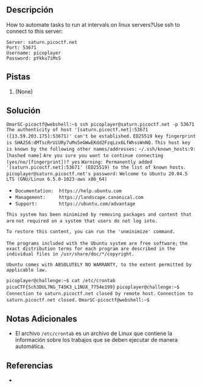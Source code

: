 ## Descripción

How to automate tasks to run at intervals on linux servers?Use ssh to connect to this server:
```
Server: saturn.picoctf.net
Port: 53671
Username: picoplayer 
Password: pYkku7iMsS
```
## Pistas

1. (None)

## Solución

`OmarSC-picoctf@webshell:~$ ssh picoplayer@saturn.picoctf.net -p 53671`
`The authenticity of host '[saturn.picoctf.net]:53671 ([13.59.203.175]:53671)' can't be established.`
`ED25519 key fingerprint is SHA256:dMTscRrUiURy7uMu5eGWwEKdd2FzqLzx6LfWhssWnNQ.`
`This host key is known by the following other names/addresses:`
    `~/.ssh/known_hosts:9: [hashed name]`
`Are you sure you want to continue connecting (yes/no/[fingerprint])? yes`
`Warning: Permanently added '[saturn.picoctf.net]:53671' (ED25519) to the list of known hosts.`
`picoplayer@saturn.picoctf.net's password:` 
`Welcome to Ubuntu 20.04.5 LTS (GNU/Linux 6.5.0-1023-aws x86_64)`

 * `Documentation:  https://help.ubuntu.com`
 * `Management:     https://landscape.canonical.com`
 * `Support:        https://ubuntu.com/advantage`

`This system has been minimized by removing packages and content that are`
`not required on a system that users do not log into.`

`To restore this content, you can run the 'unminimize' command.`

`The programs included with the Ubuntu system are free software;`
`the exact distribution terms for each program are described in the`
`individual files in /usr/share/doc/*/copyright.`

`Ubuntu comes with ABSOLUTELY NO WARRANTY, to the extent permitted by`
`applicable law.`

`picoplayer@challenge:~$ cat /etc/crontab`
`picoCTF{Sch3DUL7NG_T45K3_L1NUX_7754e199}`
`picoplayer@challenge:~$ Connection to saturn.picoctf.net closed by remote host.`
`Connection to saturn.picoctf.net closed.`
`OmarSC-picoctf@webshell:~$` 


## Notas Adicionales

- El archivo `/etc/crontab` es un archivo de Linux que contiene la información sobre los trabajos que se deben ejecutar de manera automática.

## Referencias
- 

